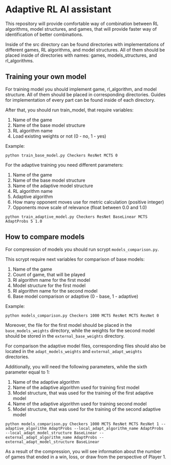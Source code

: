 # Adaptive RL AI assistant

This repository will provide comfortable way of combination between RL algorithms, model structures, and games, that
will provide faster way of identification of better combinations.

Inside of the src directory can be found directories with implementations of different games, RL algorithms, and model
structures. All of them should be placed inside of directories with names: games, models_structures, and rl_algorithms.

## Training your own model

For training model you should implement game, rl_algorithm, and model structure. All of them should be placed in
corresponding directories. Guides for implementation of every part can be found inside of each directory.

After that, you should run train_model, that require variables:

1) Name of the game
2) Name of the base model structure
3) RL algorithm name
4) Load existing weights or not (0 - no, 1 - yes)


Example:

``
python train_base_model.py Checkers ResNet MCTS 0
``

For the adaptive training you need different parameters:

1) Name of the game
2) Name of the base model structure
3) Name of the adaptive model structure
4) RL algorithm name
5) Adaptive algorithm
6) How many opponent moves use for metric calculation (positive integer)
7) Opponents move scale of relevance (float between 0.0 and 1.0)

``
python train_adaptive_model.py Checkers ResNet BaseLinear MCTS AdaptProbs 5 1.0
``

## How to compare models

For compression of models you should run scrypt `models_comparison.py`. 

This scrypt require next variables for comparison of base models:

1) Name of the game
2) Count of game, that will be played
3) Rl algorithm name for the first model
4) Model structure for the first model
5) Rl algorithm name for the second model
6) Base model comparison or adaptive (0 - base, 1 - adaptive)

Example:

``
python models_comparison.py Checkers 1000 MCTS ResNet MCTS ResNet 0
``

Moreover, the file for the first model should be placed in the `base_models_weights` directory, 
while the weights for the second model should be stored in the `external_base_weights` directory.

For comparison the adaptive model files, corresponding files should also be located in the `adapt_models_weights` and 
`external_adapt_weights` directories.

Additionally, you will need the following parameters, while the sixth parameter equal to 1:

1) Name of the adaptive algorithm
2) Name of the adaptive algorithm used for training first model
3) Model structure, that was used for the training of the first adaptive model
4) Name of the adaptive algorithm used for training second model
5) Model structure, that was used for the training of the second adaptive model

``
python models_comparison.py Checkers 1000 MCTS ResNet MCTS ResNet 1 --adaptive_algorithm AdaptProbs --local_adapt_algorithm_name AdaptProbs --local_adapt_model_structure BaseLinear --external_adapt_algorithm_name AdaptProbs --external_adapt_model_structure BaseLinear
``

As a result of the compression, you will see information about the number of games that ended in a win, loss, or draw from the perspective of Player 1.
